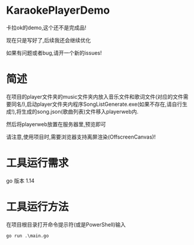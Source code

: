 # KaraokePlayerDemo

卡拉ok的demo,这个还不是完成品!

现在只是写好了,后续我还会继续优化

如果有问题或者bug,请开一个新的issues!

# 简述
在项目的player文件夹的music文件夹内放入音乐文件和歌词文件(对应的文件需要同名!),启动player文件夹内程序SongListGenerate.exe(如果不存在,请自行生成!),将生成的song.json(歌曲列表)文件移入playerweb内.

然后将playerweb放置在服务器里,预览即可

请注意,使用项目时,需要浏览器支持离屏渲染(OffscreenCanvas)!

# 工具运行需求
go 版本 1.14

# 工具运行方法
在项目根目录打开命令提示符(或是PowerShell)输入
```
go run .\main.go
```
